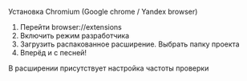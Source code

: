 Установка Chromium (Google chrome / Yandex browser)

1. Перейти browser://extensions
2. Включить режим разработчика
3. Загрузить распакованное расширение. Выбрать папку проекта
4. Вперёд и с песней!

В расширении присутствует настройка частоты проверки